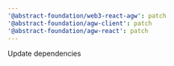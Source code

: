 ```yaml
---
'@abstract-foundation/web3-react-agw': patch
'@abstract-foundation/agw-client': patch
'@abstract-foundation/agw-react': patch
---
```


Update dependencies
